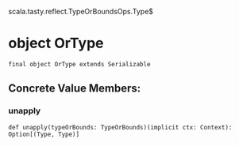 scala.tasty.reflect.TypeOrBoundsOps.Type$
# object OrType

<pre><code class="language-scala" >final object OrType extends Serializable</pre></code>
## Concrete Value Members:
### unapply
<pre><code class="language-scala" >def unapply(typeOrBounds: TypeOrBounds)(implicit ctx: Context): Option[(Type, Type)]</pre></code>

